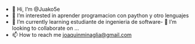 - 👋 Hi, I’m @Juako5e
- 👀 I’m interested in aprender programacion con paython y otro lenguajes
- 🌱 I’m currently learning  estudiante de ingenieria de software- 💞️ I’m looking to collaborate on ...
- 📫 How to reach me joaquinminaglia@gmail.com

<!---
Juako5e/Juako5e is a ✨ special ✨ repository because its `README.md` (this file) appears on your GitHub profile.
You can click the Preview link to take a look at your changes.
--->
